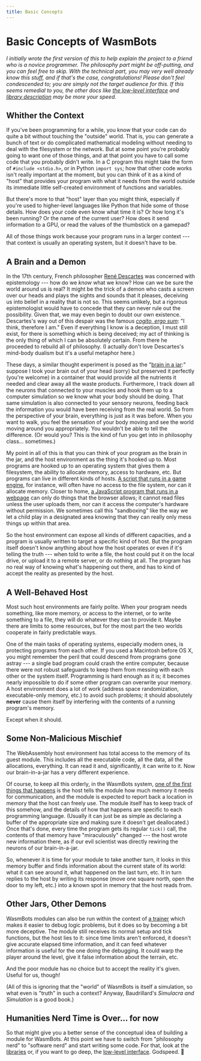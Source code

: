 ```yaml
---
title: Basic Concepts
---
```


# Basic Concepts of WasmBots

_I initially wrote the first version of this to help explain the project to a friend who is a novice programmer. The philosophy part might be off-putting, and you can feel free to skip. With the technical part, you may very well already know this stuff, and if that's the case, congratulations! Please don't feel condescended to; you are simply not the target audience for this. If this seems remedial to you, the other docs like [the low-level interface](./interface.md) and [library description](./libraries.md) may be more your speed._


## Whither the Context
If you've been programming for a while, you know that your code can do quite a bit without touching the "outside" world. That is, you can generate a bunch of text or do complicated mathematical modeling without needing to deal with the filesystem or the network. But at some point you're probably going to want one of those things, and at that point you have to call some code that you probably didn't write. In a C program this might take the form of `#include <stdio.h>`, or in Python `import sys`; how that other code works isn't really important at the moment, but you can think of it as a kind of "host" that provides your program with what it needs from the world outside its immediate little self-created environment of functions and variables. 

But there's more to that "host" layer than you might think, especially if you're used to higher-level languages like Python that hide some of those details. How does your code even know what time it is? Or how long it's been running? Or the name of the current user? How does it send information to a GPU, or read the values of the thumbstick on a gamepad? 

All of those things work because your program runs in a larger context --- that context is usually an operating system, but it doesn't have to be. 


## A Brain and a Demon
In the 17th century, French philosopher [René Descartes](https://en.wikipedia.org/wiki/Ren%C3%A9_Descartes) was concerned with epistemology --- how do we _know_ what we know? How can we be sure the world around us is real? It might be the trick of a demon who casts a screen over our heads and plays the sights and sounds that it pleases, deceiving us into belief in a reality that is not so. This seems unlikely, but a rigorous epistemologist would have to concede that they can never rule out the possibility. Given that, we may even begin to doubt our own existence. Descartes's way out of this despair was the famous [_cogito, ergo sum_](https://en.wikipedia.org/wiki/Cogito,_ergo_sum): "I think, therefore I am." Even if everything I know is a deception, I must still exist, for there is something which is being deceived; my act of thinking is the only thing of which I can be absolutely certain. From there he proceeded to rebuild all of philosophy. (I actually don't love Descartes's mind-body dualism but it's a useful metaphor here.)

These days, a similar thought experiment is posed as the "[brain in a jar](https://tvtropes.org/pmwiki/pmwiki.php/Main/BrainInAJar):" suppose I took your brain out of your head (sorry) but preserved it perfectly (you're welcome) in a container that would provide all the nutrients it needed and clear away all the waste products. Furthermore, I track down all the neurons that connected to your muscles and hook them up to a computer simulation so we know what your body should be doing. That same simulation is also connected to your sensory neurons, feeding back the information you would have been receiving from the real world. So from the perspective of your brain, everything is just as it was before. When you want to walk, you feel the sensation of your body moving and see the world moving around you appropriately. You wouldn't be able to tell the difference. (Or would you? This is the kind of fun you get into in philosophy class... sometimes.)

My point in all of this is that you can think of your program as the brain in the jar, and the host environment as the thing it's hooked up to. Most programs are hooked up to an operating system that gives them a filesystem, the ability to allocate memory, access to hardware, etc. But programs can live in different kinds of hosts. [A script that runs in a game engine](https://ck.uesp.net/wiki/Papyrus_Introduction), for instance, will often have no access to the file system, nor can it allocate memory. Closer to home, [a JavaScript program that runs in a webpage](https://developer.mozilla.org/en-US/docs/Web/JavaScript) can only do things that the browser allows; it cannot read files unless the user uploads them, nor can it access the computer's hardware without permission. We sometimes call this "sandboxing" like the way we let a child play in a designated area knowing that they can really only mess things up within that area.

So the host environment can expose all kinds of different capacities, and a program is usually written to target a specific kind of host. But the program itself doesn't know anything about how the host operates or even if it's telling the truth --- when told to write a file, the host could put it on the local drive, or upload it to a remote server, or do nothing at all. The program has no real way of knowing what's happening out there, and has to kind of accept the reality as presented by the host. 


## A Well-Behaved Host
Most such host environments are fairly polite. When your program needs something, like more memory, or access to the internet, or to write something to a file, they will do whatever they can to provide it. Maybe there are limits to some resources, but for the most part the two worlds cooperate in fairly predictable ways. 

One of the main tasks of operating systems, especially modern ones, is protecting programs from each other. If you used a Macintosh before OS X, you might remember the peril that could descend from programs gone astray --- a single bad program could crash the entire computer, because there were not robust safeguards to keep them from messing with each other or the system itself. Programming is hard enough as it is; it becomes nearly impossible to do if some other program can overwrite your memory. A host environment does a lot of work (address space randomization, executable-only memory, etc.) to avoid such problems; it should absolutely **never** cause them itself by interfering with the contents of a running program's memory. 

Except when it should. 


## Some Non-Malicious Mischief
The WebAssembly host environment has total access to the memory of its guest module. This includes all the executable code, all the data, all the allocations, everything. It can read it and, significantly, it can write to it. Now our brain-in-a-jar has a very different experience. 

Of course, to keep all this orderly, in the WasmBots system, [one of the first things that happens](./interface.md#handshake) is the host tells the module how much memory it needs for communication, and the module is expected to report back a location in memory that the host can freely use. The module itself has to keep track of this somehow, and the details of how that happens are specific to each programming language. (Usually it can just be as simple as declaring a buffer of the appropriate size and making sure it doesn't get deallocated.) Once that's done, every time the program gets its regular `tick()` call, the contents of that memory have "miraculously" changed --- the host wrote new information there, as if our evil scientist was directly rewiring the neurons of our brain-in-a-jar. 

So, whenever it is time for your module to take another turn, it looks in this memory buffer and finds information about the current state of its world: what it can see around it, what happened on the last turn, etc. It in turn replies to the host by writing its response (move one square north, open the door to my left, etc.) into a known spot in memory that the host reads from. 


## Other Jars, Other Demons
WasmBots modules can also be run within the context of [a trainer](./trainers.md) which makes it easier to debug logic problems, but it does so by becoming a bit more deceptive. The module still receives its normal setup and tick functions, but the host lies to it: since time limits aren't enforced, it doesn't give accurate elapsed time information, and it can feed whatever information is useful for the one doing the debugging. It could warp the player around the level, give it false information about the terrain, etc. 

And the poor module has no choice but to accept the reality it's given. Useful for us, though! 

(All of this is ignoring that the "world" of WasmBots is itself a simulation, so what even is "truth" in such a context? Anyway, Baudrillard's _Simulacra and Simulation_ is a good book.)


## Humanities Nerd Time is Over... for now
So that might give you a better sense of the conceptual idea of building a module for WasmBots. At this point we have to switch from "philosophy nerd" to "software nerd" and start writing some code. For that, look at the [libraries](./libraries.md) or, if you want to go deep, the [low-level interface](./interface.md). Godspeed. 🫡
